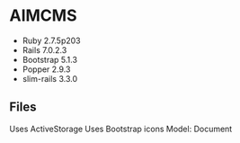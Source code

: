 # AIMCMS

* Ruby 2.7.5p203
* Rails 7.0.2.3
* Bootstrap 5.1.3
* Popper 2.9.3
* slim-rails 3.3.0

## Files
Uses ActiveStorage
Uses Bootstrap icons
Model: Document
